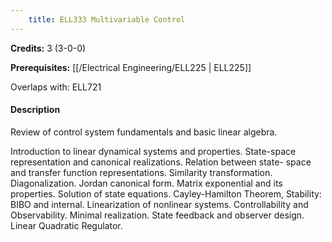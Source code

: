 ```yaml
---
    title: ELL333 Multivariable Control
---
```

**Credits:** 3 (3-0-0)



**Prerequisites:** [[/Electrical Engineering/ELL225 | ELL225]]

Overlaps with: ELL721

#### Description 
Review of control system fundamentals and basic linear algebra.

Introduction to linear dynamical systems and properties. State-space representation and canonical realizations. Relation between state- space and transfer function representations. Similarity transformation. Diagonalization. Jordan canonical form. Matrix exponential and its properties. Solution of state equations. Cayley-Hamilton Theorem, Stability: BIBO and internal. Linearization of nonlinear systems. Controllability and Observability. Minimal realization. State feedback and observer design. Linear Quadratic Regulator.